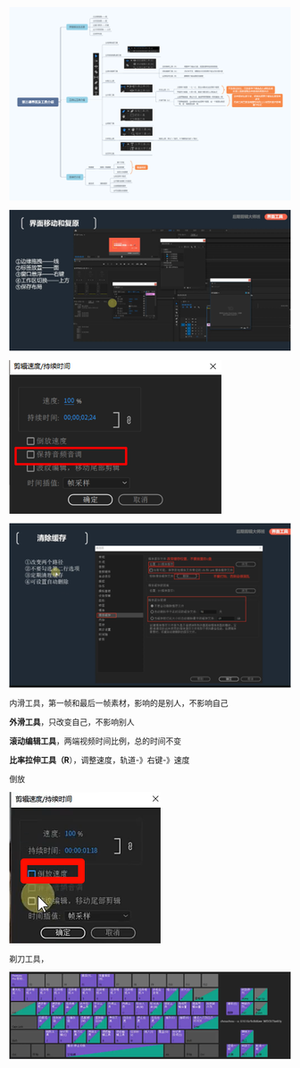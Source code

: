 ![](../../../../assets/2023-07-29-17-33-37-dqkyb8lkm06lkm.png)

![](../../../../assets/2023-07-29-17-40-58-image.png)

![](../../../../assets/2023-07-29-18-23-29-image.png)

![](../../../../assets/2023-08-02-22-22-51-image.png)

内滑工具，第一帧和最后一帧素材，影响的是别人，不影响自己

**外滑工具**，只改变自己，不影响别人

**滚动编辑工具**，两端视频时间比例，总的时间不变

**比率拉伸工具（R**），调整速度，轨道-》右键-》速度

倒放

![image-20240907143939262](./assets/image-20240907143939262.png)

剃刀工具，

![image-20240907150809027](./assets/image-20240907150809027.png)
